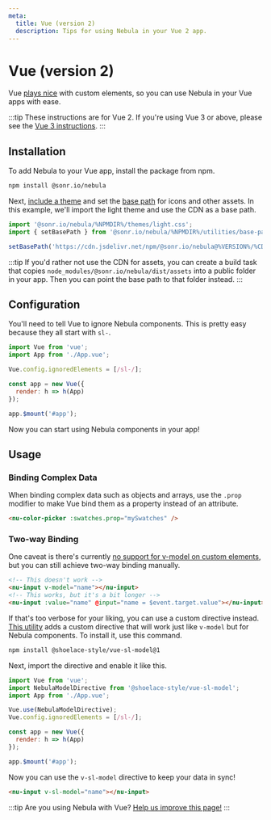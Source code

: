 ```yaml
---
meta:
  title: Vue (version 2)
  description: Tips for using Nebula in your Vue 2 app.
---
```


# Vue (version 2)

Vue [plays nice](https://custom-elements-everywhere.com/#vue) with custom elements, so you can use Nebula in your Vue apps with ease.

:::tip
These instructions are for Vue 2. If you're using Vue 3 or above, please see the [Vue 3 instructions](/frameworks/vue).
:::

## Installation

To add Nebula to your Vue app, install the package from npm.

```bash
npm install @sonr.io/nebula
```

Next, [include a theme](/getting-started/themes) and set the [base path](/getting-started/installation#setting-the-base-path) for icons and other assets. In this example, we'll import the light theme and use the CDN as a base path.

```jsx
import '@sonr.io/nebula/%NPMDIR%/themes/light.css';
import { setBasePath } from '@sonr.io/nebula/%NPMDIR%/utilities/base-path';

setBasePath('https://cdn.jsdelivr.net/npm/@sonr.io/nebula@%VERSION%/%CDNDIR%/');
```

:::tip
If you'd rather not use the CDN for assets, you can create a build task that copies `node_modules/@sonr.io/nebula/dist/assets` into a public folder in your app. Then you can point the base path to that folder instead.
:::

## Configuration

You'll need to tell Vue to ignore Nebula components. This is pretty easy because they all start with `sl-`.

```js
import Vue from 'vue';
import App from './App.vue';

Vue.config.ignoredElements = [/sl-/];

const app = new Vue({
  render: h => h(App)
});

app.$mount('#app');
```

Now you can start using Nebula components in your app!

## Usage

### Binding Complex Data

When binding complex data such as objects and arrays, use the `.prop` modifier to make Vue bind them as a property instead of an attribute.

```html
<nu-color-picker :swatches.prop="mySwatches" />
```

### Two-way Binding

One caveat is there's currently [no support for v-model on custom elements](https://github.com/vuejs/vue/issues/7830), but you can still achieve two-way binding manually.

```html
<!-- This doesn't work -->
<nu-input v-model="name"></nu-input>
<!-- This works, but it's a bit longer -->
<nu-input :value="name" @input="name = $event.target.value"></nu-input>
```

If that's too verbose for your liking, you can use a custom directive instead. [This utility](https://www.npmjs.com/package/@shoelace-style/vue-sl-model) adds a custom directive that will work just like `v-model` but for Nebula components. To install it, use this command.

```bash
npm install @shoelace-style/vue-sl-model@1
```

Next, import the directive and enable it like this.

```js
import Vue from 'vue';
import NebulaModelDirective from '@shoelace-style/vue-sl-model';
import App from './App.vue';

Vue.use(NebulaModelDirective);
Vue.config.ignoredElements = [/sl-/];

const app = new Vue({
  render: h => h(App)
});

app.$mount('#app');
```

Now you can use the `v-sl-model` directive to keep your data in sync!

```html
<nu-input v-sl-model="name"></nu-input>
```

:::tip
Are you using Nebula with Vue? [Help us improve this page!](https://github.com/onsonr/nebula/blob/next/docs/frameworks/vue-2.md)
:::
